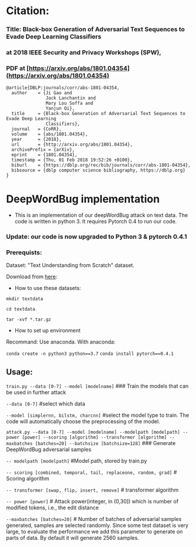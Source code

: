 # Citation: 

### Title: Black-box Generation of Adversarial Text Sequences to Evade Deep Learning Classifiers

### at 2018 IEEE Security and Privacy Workshops (SPW),

### PDF at [https://arxiv.org/abs/1801.04354](https://arxiv.org/abs/1801.04354)

```
@article{DBLP:journals/corr/abs-1801-04354,
  author    = {Ji Gao and
               Jack Lanchantin and
               Mary Lou Soffa and
               Yanjun Qi},
  title     = {Black-box Generation of Adversarial Text Sequences to Evade Deep Learning
               Classifiers},
  journal   = {CoRR},
  volume    = {abs/1801.04354},
  year      = {2018},
  url       = {http://arxiv.org/abs/1801.04354},
  archivePrefix = {arXiv},
  eprint    = {1801.04354},
  timestamp = {Thu, 01 Feb 2018 19:52:26 +0100},
  biburl    = {https://dblp.org/rec/bib/journals/corr/abs-1801-04354},
  bibsource = {dblp computer science bibliography, https://dblp.org}
}
```

# DeepWordBug implementation

* This is an implementation of our deepWordBug attack on text data. The code is written in python 3. It requires Pytorch 0.4  to run our code.

### Update: our code is now upgraded to Python 3 & pytorch 0.4.1

### Prerequists:

Dataset: "Text Understanding from Scratch" dataset.

Download from [here](https://drive.google.com/drive/u/0/folders/0Bz8a_Dbh9Qhbfll6bVpmNUtUcFdjYmF2SEpmZUZUcVNiMUw1TWN6RDV3a0JHT3kxLVhVR2M):
 
* How to use these datasets:

`mkdir textdata`

`cd textdata`

`tar -xvf *.tar.gz` 

* How to set up environment

Recommand: Use anaconda. With anaconda:

`conda create -n python3 python==3.7`
`conda install pytorch==0.4.1`

## Usage:
`train.py --data [0-7] --model [modelname]` ### Train the models that can be used in further attack

`--data [0-7]` #select which data 

`--model [simplernn, bilstm, charcnn]` #select the model type to train. The code will automatically choose the preprocessing of the model.

`attack.py --data [0-7] --model [modelname] --modelpath [modelpath] --power [power] --scoring [algorithm] --transformer [algorithm] --maxbatches [batches=20] --batchsize [batchsize=128]` ### Generate DeepWordBug adversarial samples

`-- modelpath [modelpath]` #Model path, stored by train.py

`-- scoring [combined, temporal, tail, replaceone, random, grad]` # Scoring algorithm

`-- transformer [swap, flip, insert, remove]` # transformer algorithm

`-- power [power]` # Attack power(integer, in (0,30]) which is number of modified tokens, i.e., the edit distance

`--maxbatches [batches=20]` # Number of batches of adversarial samples generated, samples are selected randomly. Since some test dataset is very large, to evaluate the performance we add this parameter to generate on parts of data. By default it will generate 2560 samples.
